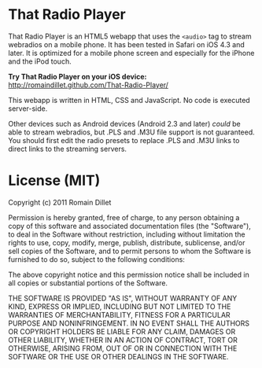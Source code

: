 # That Radio Player

That Radio Player is an HTML5 webapp that uses the `<audio>` tag to stream webradios on a mobile phone. It has been tested in Safari on iOS 4.3 and later. It is optimized for a mobile phone screen and especially for the iPhone and the iPod touch.

**Try That Radio Player on your iOS device:** http://romaindillet.github.com/That-Radio-Player/

This webapp is written in HTML, CSS and JavaScript. No code is executed server-side.

Other devices such as Android devices (Android 2.3 and later) _could_ be able to stream webradios, but .PLS and .M3U file support is not guaranteed. You should first edit the radio presets to replace .PLS and .M3U links to direct links to the streaming servers.

# License (MIT)

Copyright (c) 2011 Romain Dillet

Permission is hereby granted, free of charge, to any person obtaining a copy of this software and associated documentation files (the "Software"), to deal in the Software without restriction, including without limitation the rights to use, copy, modify, merge, publish, distribute, sublicense, and/or sell copies of the Software, and to permit persons to whom the Software is furnished to do so, subject to the following conditions:

The above copyright notice and this permission notice shall be included in all copies or substantial portions of the Software.

THE SOFTWARE IS PROVIDED "AS IS", WITHOUT WARRANTY OF ANY KIND, EXPRESS OR IMPLIED, INCLUDING BUT NOT LIMITED TO THE WARRANTIES OF MERCHANTABILITY, FITNESS FOR A PARTICULAR PURPOSE AND NONINFRINGEMENT. IN NO EVENT SHALL THE AUTHORS OR COPYRIGHT HOLDERS BE LIABLE FOR ANY CLAIM, DAMAGES OR OTHER LIABILITY, WHETHER IN AN ACTION OF CONTRACT, TORT OR OTHERWISE, ARISING FROM, OUT OF OR IN CONNECTION WITH THE SOFTWARE OR THE USE OR OTHER DEALINGS IN THE SOFTWARE.